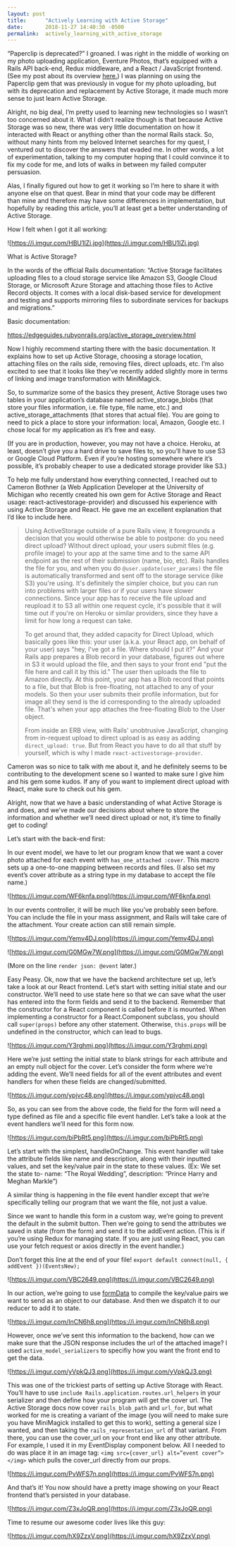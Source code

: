 ```yaml
---
layout: post
title:      "Actively Learning with Active Storage"
date:       2018-11-27 14:40:30 -0500
permalink:  actively_learning_with_active_storage
---
```



“Paperclip is deprecated?” I groaned. I was right in the middle of working on my photo uploading application, Eventure Photos, that’s equipped with a Rails API back-end, Redux middleware, and a React / JavaScript frontend. (See my post about its overview [here.](http://jessiehuff.com/eventure_photos)) I was planning on using the Paperclip gem that was previously in vogue for my photo uploading, but with its deprecation and replacement by Active Storage, it made much more sense to just learn Active Storage. 

Alright, no big deal, I’m pretty used to learning new technologies so I wasn’t too concerned about it. What I didn’t realize though is that because Active Storage was so new, there was very little documentation on how it interacted with React or anything other than the normal Rails stack. So, without many hints from my beloved Internet searches for my quest, I ventured out to discover the answers that evaded me. In other words, a lot of experimentation, talking to my computer hoping that I could convince it to fix my code for me, and lots of walks in between my failed computer persuasion. 

Alas, I finally figured out how to get it working so I’m here to share it with anyone else on that quest. Bear in mind that your code may be different than mine and therefore may have some differences in implementation, but hopefully by reading this article, you’ll at least get a better understanding of Active Storage. 


How I felt when I got it all working: 

 ![https://i.imgur.com/HBU1lZi.jpg](https://i.imgur.com/HBU1lZi.jpg)
 
 
 

What is Active Storage? 

In the words of the official Rails documentation: “Active Storage facilitates uploading files to a cloud storage service like Amazon S3, Google Cloud Storage, or Microsoft Azure Storage and attaching those files to Active Record objects. It comes with a local disk-based service for development and testing and supports mirroring files to subordinate services for backups and migrations.”



Basic documentation: 

[https://edgeguides.rubyonrails.org/active_storage_overview.html ](https://edgeguides.rubyonrails.org/active_storage_overview.html )

Now I highly recommend starting there with the basic documentation. It explains how to set up Active Storage, choosing a storage location, attaching files on the rails side, removing files, direct uploads, etc. I’m also excited to see that it looks like they’ve recently added slightly more in terms of linking and image transformation with MiniMagick. 

So, to summarize some of the basics they present, Active Storage uses two tables in your application’s database named active_storage_blobs (that store your files information, i.e. file type, file name, etc.) and active_storage_attachments (that stores that actual file). You are going to need to pick a place to store your information: local, Amazon, Google etc. I chose local for my application as it’s free and easy. 

(If you are in production, however, you may not have a choice. Heroku, at least, doesn’t give you a hard drive to save files to, so you’ll have to use S3 or Google Cloud Platform. Even if you’re hosting somewhere where it’s possible, it’s probably cheaper to use a dedicated storage provider like S3.) 



To help me fully understand how everything connected, I reached out to Cameron Bothner (a Web Application Developer at the University of Michigan who recently created his own gem for Active Storage and React usage: react-activestorage-provider) and discussed his experience with using Active Storage and React. He gave me an excellent explanation that I’d like to include here. 

> Using ActiveStorage outside of a pure Rails view, it foregrounds a decision that you would otherwise be able to postpone: do you need direct upload? Without direct upload, your users submit files (e.g. profile image) to your app at the same time and to the same API endpoint as the rest of their submission (name, bio, etc). Rails handles the file for you, and when you do `@user.update(user_params)` the file is automatically transformed and sent off to the storage service (like S3) you're using. It's definitely the simpler choice, but you can run into problems with larger files or if your users have slower connections. Since your app has to receive the file upload and reupload it to S3 all within one request cycle, it's possible that it will time out if you're on Heroku or similar providers, since they have a limit for how long a request can take.
> 
> To get around that, they added capacity for Direct Upload, which basically goes like this: your user (a.k.a. your React app, on behalf of your user) says "hey, I've got a file. Where should I put it?" And your Rails app prepares a Blob record in your database, figures out where in S3 it would upload the file, and then says to your front end "put the file here and call it by this id." The user then uploads the file to Amazon directly. At this point, your app has a Blob record that points to a file, but that Blob is free-floating, not attached to any of your models. So then your user submits their profile information, but for image all they send is the id corresponding to the already uploaded file. That's when your app attaches the free-floating Blob to the User object.
> 
> From inside an ERB view, with Rails' unobtrusive JavaScript, changing from in-request upload to direct upload is as easy as adding `direct_upload: true`. But from React you have to do all that stuff by yourself, which is why I made `react-activestorage-provider`. 

Cameron was so nice to talk with me about it, and he definitely seems to be contributing to the development scene so I wanted to make sure I give him and his gem some kudos. If any of you want to implement direct upload with React, make sure to check out his gem. 

Alright, now that we have a basic understanding of what Active Storage is and does, and we’ve made our decisions about where to store the information and whether we’ll need direct upload or not, it’s time to finally get to coding!

Let’s start with the back-end first: 

In our event model, we have to let our program know that we want a cover photo attached for each event with `has_one_attached :cover`. This macro sets up a one-to-one mapping between records and files. (I also set my event’s cover attribute as a string type in my database to accept the file name.)


 ![https://i.imgur.com/WF6knfa.png](https://i.imgur.com/WF6knfa.png)



In our events controller, it will be much like you’ve probably seen before. You can include the file in your mass assignment, and Rails will take care of the attachment. Your create action can still remain simple. 


 ![https://i.imgur.com/Yemv4DJ.png](https://i.imgur.com/Yemv4DJ.png)
 
 
 ![https://i.imgur.com/G0MGw7W.png](https://i.imgur.com/G0MGw7W.png)
 
(More on the line `render json: @event` later.) 


Easy Peasy. Ok, now that we have the backend architecture set up, let’s take a look at our React frontend. Let’s start with setting initial state and our constructor. We’ll need to use state here so that we can save what the user has entered into the form fields and send it to the backend. Remember that the constructor for a React component is called before it is mounted. When implementing a constructor for a React.Component subclass, you should call `super(props)` before any other statement. Otherwise, `this.props` will be undefined in the constructor, which can lead to bugs. 

![https://i.imgur.com/Y3rghmj.png](https://i.imgur.com/Y3rghmj.png)

 
Here we’re just setting the initial state to blank strings for each attribute and an empty null object for the cover. Let’s consider the form where we’re adding the event. We’ll need fields for all of the event attributes and event handlers for when these fields are changed/submitted. 
 
 
 ![https://i.imgur.com/ypjvc48.png](https://i.imgur.com/ypjvc48.png)
 
 
So, as you can see from the above code, the field for the form will need a type defined as file and a specific file event handler. Let’s take a look at the event handlers we’ll need for this form now. 

![https://i.imgur.com/biPbRt5.png](https://i.imgur.com/biPbRt5.png)
 
Let’s start with the simplest, handleOnChange. This event handler will take the attribute fields like name and description, along with their inputted values, and set the key/value pair in the state to these values. (Ex: We set the state to- name: “The Royal Wedding”, description: “Prince Harry and Meghan Markle”) 

A similar thing is happening in the file event handler except that we’re specifically telling our program that we want the file, not just a value. 

Since we want to handle this form in a custom way, we’re going to prevent the default in the submit button. Then we’re going to send the attributes we saved in state (from the form) and send it to the addEvent action. (This is if you’re using Redux for managing state. If you are just using React, you can use your fetch request or axios directly in the event handler.)

Don’t forget this line at the end of your file!
`export default connect(null, { addEvent })(EventsNew);`

 ![https://i.imgur.com/VBC2649.png](https://i.imgur.com/VBC2649.png)
 
 
In our action, we’re going to use [formData](https://developer.mozilla.org/en-US/docs/Web/API/FormData/Using_FormData_Objects) to compile the key/value pairs we want to send as an object to our database. And then we dispatch it to our reducer to add it to state. 

![https://i.imgur.com/InCN6h8.png](https://i.imgur.com/InCN6h8.png)
 
However, once we’ve sent this information to the backend, how can we make sure that the JSON response includes the url of the attached image? I used `active_model_serializers` to specifiy how you want the front end to get the data.

![https://i.imgur.com/yVpkQJ3.png](https://i.imgur.com/yVpkQJ3.png)

 
This was one of the trickiest parts of setting up Active Storage with React. You’ll have to use `include Rails.application.routes.url_helpers` in your serializer and then define how your program will get the cover url. The Active Storage docs now cover `rails_blob_path` and `url_for`, but what worked for me is creating a variant of the image (you will need to make sure you have MiniMagick installed to get this to work), setting a general size I wanted, and then taking the `rails_representation_url` of that variant. From there, you can use the cover_url on your front end like any other attribute. For example, I used it in my EventDisplay component below. All I needed to do was place it in an image tag: `<img src={cover_url} alt=”event cover”></img>` which pulls the cover_url directly from our props. 

![https://i.imgur.com/PvWFS7n.png](https://i.imgur.com/PvWFS7n.png)
 

And that’s it! You now should have a pretty image showing on your React frontend that’s persisted in your database. 

![https://i.imgur.com/Z3xJoQR.png](https://i.imgur.com/Z3xJoQR.png)
 
Time to resume our awesome coder lives like this guy: 

![https://i.imgur.com/hX9ZzxV.png](https://i.imgur.com/hX9ZzxV.png)
 

